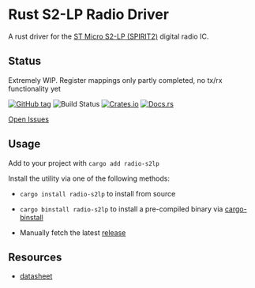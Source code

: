 # Rust S2-LP Radio Driver

A rust driver for the [ST Micro S2-LP (SPIRIT2)](http://www.st.com/content/st_com/en/products/wireless-connectivity/sub-1ghz-rf/s2-lp.html) digital radio IC.


## Status

Extremely WIP. Register mappings only partly completed, no tx/rx functionality yet

[![GitHub tag](https://img.shields.io/github/tag/rust-iot/rust-radio-s2lp.svg)](https://github.com/rust-iot/rust-radio-s2lp)
![Build Status](https://github.com/rust-iot/rust-radio-s2lp/workflows/Rust/badge.svg)
[![Crates.io](https://img.shields.io/crates/v/radio-s2lp.svg)](https://crates.io/crates/radio-s2lp)
[![Docs.rs](https://docs.rs/radio-s2lp/badge.svg)](https://docs.rs/radio-s2lp)

[Open Issues](https://github.com/rust-iot/rust-radio-s2lp/issues)


## Usage

Add to your project with `cargo add radio-s2lp`

Install the utility via one of the following methods:

- `cargo install radio-s2lp` to install from source
- `cargo binstall radio-s2lp` to install a pre-compiled binary via [cargo-binstall](https://github.com/ryankurte/cargo-binstall)

- Manually fetch the latest [release](https://github.com/rust-iot/rust-radio-s2lp/releases/)

## Resources

- [datasheet](http://www.st.com/resource/en/datasheet/s2-lp.pdf)
